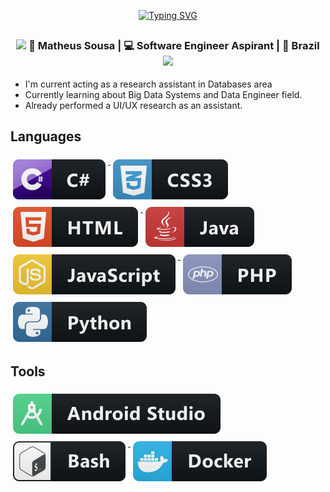 <p style="text-align: center;">
  <a href="https://git.io/typing-svg">
    <img src="https://readme-typing-svg.herokuapp.com?font=Fira+Code&weight=500&pause=1000&color=E62020&center=true&width=1000&height=100&lines=Hi+%F0%9F%91%8B+I'm+Matheus.;Welcome+to+my+github+page!;I'm+a+software+engineer+aspirant." alt="Typing SVG" />
  </a>
</p>

##

<div align="center">
  <h3> <img src="https://media.giphy.com/media/WUlplcMpOCEmTGBtBW/giphy.gif" width=30 /> 🙎 Matheus Sousa | 💻 Software Engineer Aspirant | 📍 Brazil <img src="https://media.giphy.com/media/WUlplcMpOCEmTGBtBW/giphy.gif" width=30 /> </h3>
</div>

<div align="left">
  <ul>
    <li> I'm current acting as a research assistant in Databases area </li>
    <li> Currently learning about Big Data Systems and Data Engineer field. </li>
    <li> Already performed a UI/UX research as an assistant. </li>
  </ul>
</div>


<div width="100%">
<h2> Languages </h2>
<p align="left">
  <!-- For more icons please follow  https://github.com/MikeCodesDotNET/ColoredBadges -->
  <a href="#"> <img src="svg/dev/languages/csharp.svg" alt="csharp" style="vertical-align:top; margin:6px 4px"> </a>
  <a href="#"> <img src="svg/dev/languages/css3.svg" alt="css3" style="vertical-align:top; margin:6px 4px"> </a>
  <a href="#"> <img src="svg/dev/languages/html.svg" alt="html" style="vertical-align:top; margin:6px 4px"> </a>
  <a href="#"> <img src="svg/dev/languages/java.svg" alt="java" style="vertical-align:top; margin:6px 4px"> </a>
  <a href="#"> <img src="svg/dev/languages/js.svg" alt="js" style="vertical-align:top; margin:6px 4px"> </a>
  <a href="#"> <img src="svg/dev/languages/php.svg" alt="php" style="vertical-align:top; margin:6px 4px"> </a>
  <a href="#"> <img src="svg/dev/languages/python.svg" alt="python" style="vertical-align:top; margin:6px 4px"> </a>
</p>
</div>


<div width="100%">
<h2> Tools </h2>
<p align="left">
  <!-- For more icons please follow  https://github.com/MikeCodesDotNET/ColoredBadges -->
  <a href="#"> <img src="svg/dev/tools/android_studio.svg" alt="android_studio" style="vertical-align:top; margin:6px 4px"> </a>
  <a href="#"> <img src="svg/dev/tools/bash.svg" alt="bash" style="vertical-align:top; margin:6px 4px"> </a>
  <a href="#"> <img src="svg/dev/tools/docker.svg" alt="docker" style="vertical-align:top; margin:6px 4px"> </a>


</p>
</div>


<!--
**matheus-sousa007/matheus-sousa007** is a ✨ _special_ ✨ repository because its `README.md` (this file) appears on your GitHub profile.

Here are some ideas to get you started:

- 🔭 I’m currently working on ..
- 🌱 I’m currently learning ...
- 👯 I’m looking to collaborate on ...
- 🤔 I’m looking for help with ...
- 💬 Ask me about ...
- 📫 How to reach me: ...
- 😄 Pronouns: ...
- ⚡ Fun fact: ...
-->
